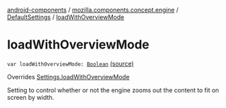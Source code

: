 [android-components](../../index.md) / [mozilla.components.concept.engine](../index.md) / [DefaultSettings](index.md) / [loadWithOverviewMode](./load-with-overview-mode.md)

# loadWithOverviewMode

`var loadWithOverviewMode: `[`Boolean`](https://kotlinlang.org/api/latest/jvm/stdlib/kotlin/-boolean/index.html) [(source)](https://github.com/mozilla-mobile/android-components/blob/master/components/concept/engine/src/main/java/mozilla/components/concept/engine/Settings.kt#L143)

Overrides [Settings.loadWithOverviewMode](../-settings/load-with-overview-mode.md)

Setting to control whether or not the engine zooms out the content to fit on screen by width.

